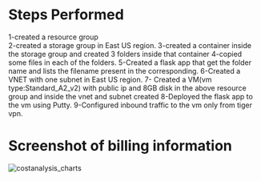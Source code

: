 # Steps Performed
  1-created a resource group<br>
  2-created a storage group in East US region.
  3-created a container inside the storage group and created 3 folders inside that container
  4-copied some files in each of the folders.
  5-Created a flask app that get the folder name and lists the filename present in the corresponding.
  6-Created a VNET with one subnet in East US region.
  7- Created a VM(vm type:Standard_A2_v2) with public ip and 8GB disk in the above resource group and inside the vnet and subnet created
  8-Deployed the flask app to the vm using Putty.
  9-Configured inbound traffic to the vm only from tiger vpn.
  
  # Screenshot of billing information
  ![costanalysis_charts](https://user-images.githubusercontent.com/92777791/162248005-cae35e04-16d2-4d9a-b6ef-cc6c59a77c79.png)
